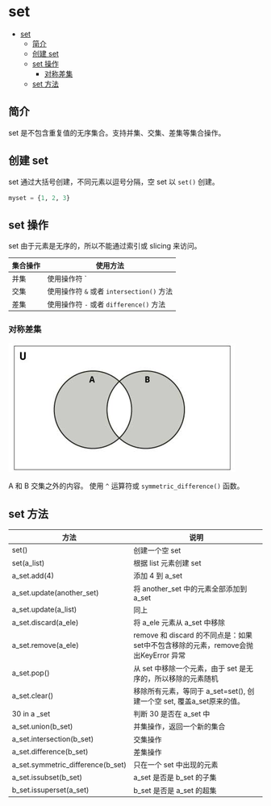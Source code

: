 # set

- [set](#set)
  - [简介](#简介)
  - [创建 set](#创建-set)
  - [set 操作](#set-操作)
    - [对称差集](#对称差集)
  - [set 方法](#set-方法)

## 简介

set 是不包含重复值的无序集合。支持并集、交集、差集等集合操作。

## 创建 set

set 通过大括号创建，不同元素以逗号分隔，空 set 以 `set()` 创建。

```py
myset = {1, 2, 3}
```

## set 操作

set 由于元素是无序的，所以不能通过索引或 slicing 来访问。

| 集合操作 | 使用方法                                  |
| -------- | ----------------------------------------- |
| 并集     | 使用操作符 `|` 或者 `union()` 方法        |
| 交集     | 使用操作符 `&` 或者 `intersection()` 方法 |
| 差集     | 使用操作符 `-` 或者 `difference()` 方法   |

### 对称差集

![difference](images/2019-09-05-13-16-38.png)

A 和 B 交集之外的内容。
使用 `^` 运算符或 `symmetric_difference()` 函数。

## set 方法

| 方法                              | 说明                                                                               |
| --------------------------------- | ---------------------------------------------------------------------------------- |
| set()                             | 创建一个空 set                                                                     |
| set(a_list)                       | 根据 list 元素创建 set                                                             |
| a_set.add(4)                      | 添加 4 到 a_set                                                                    |
| a_set.update(another_set)         | 将 another_set 中的元素全部添加到 a_set                                            |
| a_set.update(a_list)              | 同上                                                                               |
| a_set.discard(a_ele)              | 将 a_ele 元素从 a_set 中移除                                                       |
| a_set.remove(a_ele)               | remove 和 discard 的不同点是：如果set中不包含移除的元素，remove会抛出KeyError 异常 |
| a_set.pop()                       | 从 set 中移除一个元素，由于 set 是无序的，所以移除的元素随机                       |
| a_set.clear()                     | 移除所有元素，等同于 a_set=set(), 创建一个空 set, 覆盖a_set原来的值。              |
| 30  in a _set                     | 判断 30 是否在 a_set 中                                                            |
| a_set.union(b_set)                | 并集操作，返回一个新的集合                                                         |
| a_set.intersection(b_set)         | 交集操作                                                                           |
| a_set.difference(b_set)           | 差集操作                                                                           |
| a_set.symmetric_difference(b_set) | 只在一个 set 中出现的元素                                                          |
| a_set.issubset(b_set)             | a_set 是否是 b_set 的子集                                                          |
| b_set.issuperset(a_set)           | b_set 是否是 a_set 的超集                                                          |
